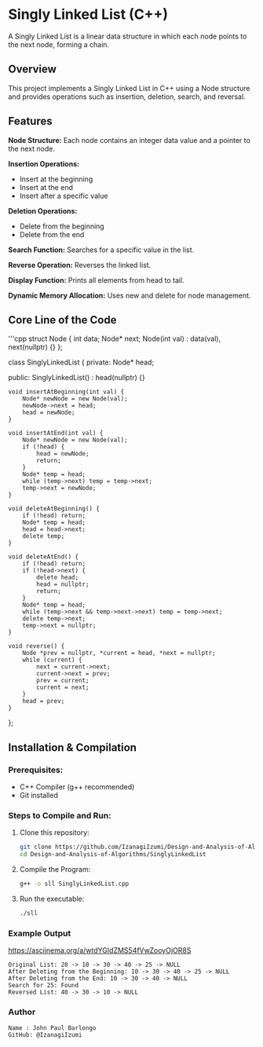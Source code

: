 # Singly Linked List (C++)
A Singly Linked List is a linear data structure in which each node points to the next node, forming a chain.

## Overview
This project implements a Singly Linked List in C++ using a Node structure and provides operations such as insertion, deletion, search, and reversal.

## Features
**Node Structure:** Each node contains an integer data value and a pointer to the next node.

**Insertion Operations:**
- Insert at the beginning
- Insert at the end
- Insert after a specific value

**Deletion Operations:**
- Delete from the beginning
- Delete from the end

**Search Function:** Searches for a specific value in the list.

**Reverse Operation:** Reverses the linked list.

**Display Function:** Prints all elements from head to tail.

**Dynamic Memory Allocation:** Uses new and delete for node management.

## Core Line of the Code
'''cpp
struct Node {
    int data;
    Node* next;
    Node(int val) : data(val), next(nullptr) {}
};

class SinglyLinkedList {
private:
    Node* head;

public:
    SinglyLinkedList() : head(nullptr) {}

    void insertAtBeginning(int val) {
        Node* newNode = new Node(val);
        newNode->next = head;
        head = newNode;
    }

    void insertAtEnd(int val) {
        Node* newNode = new Node(val);
        if (!head) {
            head = newNode;
            return;
        }
        Node* temp = head;
        while (temp->next) temp = temp->next;
        temp->next = newNode;
    }

    void deleteAtBeginning() {
        if (!head) return;
        Node* temp = head;
        head = head->next;
        delete temp;
    }

    void deleteAtEnd() {
        if (!head) return;
        if (!head->next) {
            delete head;
            head = nullptr;
            return;
        }
        Node* temp = head;
        while (temp->next && temp->next->next) temp = temp->next;
        delete temp->next;
        temp->next = nullptr;
    }

    void reverse() {
        Node *prev = nullptr, *current = head, *next = nullptr;
        while (current) {
            next = current->next;
            current->next = prev;
            prev = current;
            current = next;
        }
        head = prev;
    }
};

## Installation & Compilation
### Prerequisites:
- C++ Compiler (g++ recommended)
- Git installed

### Steps to Compile and Run:
1. Clone this repository:
   ```sh
   git clone https://github.com/IzanagiIzumi/Design-and-Analysis-of-Algorithms.git
   cd Design-and-Analysis-of-Algorithms/SinglyLinkedList

2. Compile the Program:
   ```sh
   g++ -o sll SinglyLinkedList.cpp

3. Run the executable:
   ```sh
   ./sll

### Example Output

   https://asciinema.org/a/wtdYGIdZMS54fVwZooyOjOR8S

    Original List: 20 -> 10 -> 30 -> 40 -> 25 -> NULL
    After Deleting from the Beginning: 10 -> 30 -> 40 -> 25 -> NULL
    After Deleting from the End: 10 -> 30 -> 40 -> NULL
    Search for 25: Found
    Reversed List: 40 -> 30 -> 10 -> NULL
    
### Author

    Name : John Paul Barlongo
    GitHub: @IzanagiIzumi
